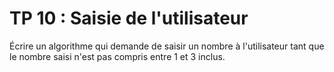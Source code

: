 # TP 10 : Saisie de l'utilisateur

Écrire un algorithme qui demande de saisir un nombre à l'utilisateur tant que le nombre
saisi n'est pas compris entre 1 et 3 inclus.